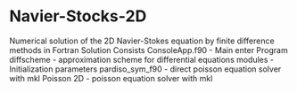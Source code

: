 # Navier-Stocks-2D
Numerical solution of the 2D Navier-Stokes equation by finite difference methods in Fortran
Solution Consists ConsoleApp.f90 - Main enter Program
diffscheme - approximation scheme for differential equations
modules - Initialization parameters
pardiso_sym_f90 - direct poisson equation solver with mkl
Poisson 2D - poisson equation solver with mkl